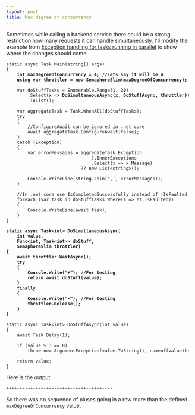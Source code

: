```yaml
---
layout: post
title: Max degree of concurrency 
---
```


<p>Sometimes while calling a backend service there could be a strong restriction how many requests it can handle simultaneously. I'll modify the example from <a href="/2020/07/30/Exception-handling-for-tasks-running-in-parallel">Exception handling for tasks running in parallel</a> to show where the changes should come.</p>

<pre><code class="C#">static async Task Main(string[] args)
{
    <b>int maxDegreeOfConcurrency = 4; //Lets say it will be 4</b>
    <b>using var throttler = new SemaphoreSlim(maxDegreeOfConcurrency);</b>
    
    var doStuffTasks = Enumerable.Range(1, <b>20</b>)
        .Select(<b>x => DoSimultaneousAsync(x, DoStuffAsync, throttler)</b>)
        .ToList();

    var aggregateTask = Task.WhenAll(doStuffTasks);
    try
    {
        //ConfigureAwait can be ignored in .net core
        await aggregateTask.ConfigureAwait(false);
    }
    catch (Exception)
    {
        var errorMessages = aggregateTask.Exception
                                ?.InnerExceptions
                                .Select(x =&gt; x.Message)
                            ?? new List&lt;string&gt;();

        Console.WriteLine(string.Join(',', errorMessages));
    }

    //In .net core use IsCompletedSuccessfully instead of !IsFaulted
    foreach (var task in doStuffTasks.Where(t =&gt; !t.IsFaulted))
    {
        Console.WriteLine(await task);
    }
}

<b>static async Task&lt;int&gt; DoSimultaneousAsync(
    int value,
    Func&lt;int, Task&lt;int&gt;&gt; doStuff,
    SemaphoreSlim throttler)
{
    await throttler.WaitAsync();
    try
    {
        Console.Write("+"); //For testing
        return await doStuff(value);
    }
    finally
    {
        Console.Write("-"); //For testing
        throttler.Release();
    }
}</b>

static async Task&lt;int&gt; DoStuffAsync(int value)
{
    await Task.Delay(1);

    if (value % 3 == 0)
        throw new ArgumentException(value.ToString(), nameof(value));

    return value;
}</code></pre>

<p>Here is the output</p>
<pre><code class="nohighlight">++++-+--++-+-+-+---+++-+--+-++--++-+----</code></pre>

<p>So there was no sequence of pluses going in a row more than the defined <code>maxDegreeOfConcurrency</code> value.</p>